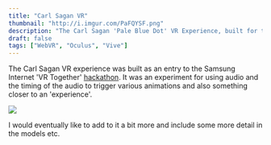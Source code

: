 ```yaml
---
title: "Carl Sagan VR"
thumbnail: "http://i.imgur.com/PaFQYSF.png"
description: "The Carl Sagan 'Pale Blue Dot' VR Experience, built for the Samsung VRTogether Hackathon."
draft: false
tags: ["WebVR", "Oculus", "Vive"]
---
```


The Carl Sagan VR experience was built as an entry to the Samsung Internet 'VR Together' [hackathon](https://samsunginter.net/vrtogether-entries/). It was an experiment 
for using audio and the timing of the audio to trigger various animations and also something closer to an 'experience'.

<img src="http://i.imgur.com/PaFQYSF.png" class="img-responsive">

I would eventually like to add to it a bit more and include some more detail in the models etc.